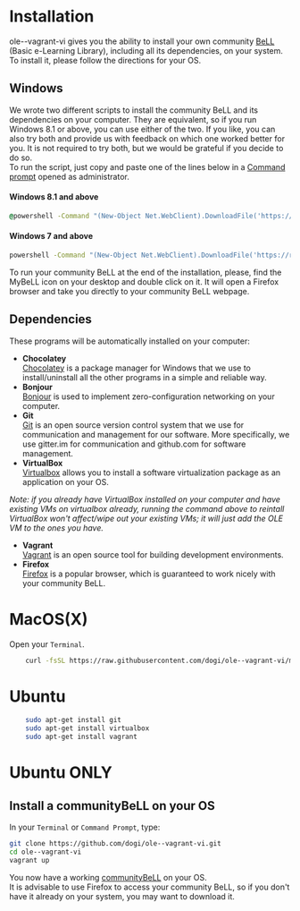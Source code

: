 # Installation

ole--vagrant-vi gives you the ability to install your own community [BeLL](https://github.com/open-learning-exchange/BeLL-Apps) (Basic e-Learning Library), including all its dependencies, on your system. To install it, please follow the directions for your OS.

## Windows

We wrote two different scripts to install the community BeLL and its dependencies on your computer.
They are equivalent, so if you run Windows 8.1 or above, you can use either of the two. If you like, you can also try both and provide us with feedback on which one worked better for you. It is not required to try both, but we would be grateful if you decide to do so.   
To run the script, just copy and paste one of the lines below in a [Command prompt](http://www.howtogeek.com/235101/10-ways-to-open-the-command-prompt-in-windows-10/) opened as administrator.

#### Windows 8.1 and above
```bat
@powershell -Command "(New-Object Net.WebClient).DownloadFile('https://raw.githubusercontent.com/dogi/ole--vagrant-vi/master/windows/install.ps1', 'install.ps1')" && @powershell -NoProfile -ExecutionPolicy Bypass -Command ".\install.ps1"
```
#### Windows 7 and above
```bat
powershell -Command "(New-Object Net.WebClient).DownloadFile('https://raw.githubusercontent.com/dogi/ole--vagrant-vi/master/windows/install.bat', 'install.bat')" && start install.bat && exit
```
To run your community BeLL at the end of the installation, please, find the MyBeLL icon on your desktop and double click on it. It will open a Firefox browser and take you directly to your community BeLL webpage.

## Dependencies
These programs will be automatically installed on your computer:  
- **Chocolatey**  
[Chocolatey](https://chocolatey.org/) is a package manager for Windows that we use to install/uninstall all the other programs in a simple and reliable way.  
- **Bonjour**  
[Bonjour](https://support.apple.com/kb/DL999?locale=en_US) is used to implement zero-configuration networking on your computer.
- **Git**  
[Git](https://git-scm.com) is an open source version control system that we use for communication and management for our software. More specifically, we use gitter.im for communication and github.com for software management.
- **VirtualBox**  
[Virtualbox](https://www.virtualbox.org) allows you to install a software virtualization package as an application on your OS.

*Note: if you already have VirtualBox installed on your computer and have existing VMs on virtualbox already, running the command   above to reintall VirtualBox won't affect/wipe out your existing VMs; it will just add the OLE VM to the ones you have.*
- **Vagrant**  
[Vagrant](https://www.vagrantup.com) is an open source tool for building development environments. 
- **Firefox**  
[Firefox](https://www.mozilla.org/en-US/firefox/new/) is a popular browser, which is guaranteed to work nicely with your community BeLL.

# MacOS(X)

Open your `Terminal`.
```bash
    curl -fsSL https://raw.githubusercontent.com/dogi/ole--vagrant-vi/master/macosx/install.sh | bash
```

# Ubuntu

```bash
    sudo apt-get install git
    sudo apt-get install virtualbox
    sudo apt-get install vagrant
```

# Ubuntu ONLY    
## Install a communityBeLL on your OS

In your `Terminal` or `Command Prompt`, type:
```bash
git clone https://github.com/dogi/ole--vagrant-vi.git
cd ole--vagrant-vi
vagrant up
```

You now have a working [communityBeLL](http://127.0.0.1:5985/apps/_design/bell/MyApp/index.html) on your OS.    
It is advisable to use Firefox to access your community BeLL, so if you don't have it already on your system, you may want to download it.
